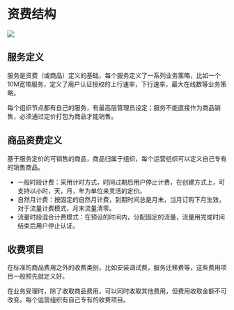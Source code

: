 # 资费结构

![](http://static.toughcloud.net/toughsms/tc_20181130123110_9.png)


##  服务定义

服务是资费（或商品）定义的基础，每个服务定义了一系列业务策略，比如一个10M宽带服务，定义了用户认证授权的上行速率，下行速率，最大在线数等业务策略。

每个组织节点都有自己的服务，有最高层管理员设定；服务不能直接作为商品销售，必须通过定价打包为商品才能销售。

## 商品资费定义

基于服务定价的可销售的商品，商品归属于组织，每个运营组织可以定义自己专有的销售商品。

- 一般时段计费：采用计时方式，时间过期后用户停止计费，在创建方式上，可支持以小时，天，月，年为单位来灵活的定价。
- 自然月计费：按固定的自然月计费，到期时间总是月末，当月订购下月生效，对于流量计费模式，月末流量清零。
- 流量时段混合计费模式：在预设的时间内，分配固定的流量，流量用完或时间结束后用户停止认证。

## 收费项目

在标准的商品费用之外的收费类别，比如安装调试费，服务迁移费等，这些费用项目一般预先就定义好。

在业务受理时，除了收取商品费用，可以同时收取其他费用，但费用收取金额不可改变。每个运营组织有自己专有的收费项目。
